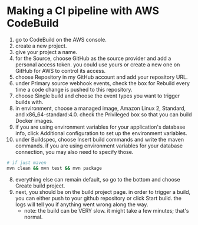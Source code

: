 # Making a CI pipeline with AWS CodeBuild

1. go to CodeBuild on the AWS console.
2. create a new project.
3. give your project a name.
4. for the Source, choose GitHub as the source provider and add a personal access token. you could use yours or create a new one on GitHub for AWS to control its access.
5. choose Repository in my GitHub account and add your repository URL.
6. under Primary source webhook events, check the box for Rebuild every time a code change is pushed to this repository.
7. choose Single build and choose the event types you want to trigger builds with.
6. in environment, choose a managed image, Amazon Linux 2, Standard, and x86_64-standard:4.0. check the Privileged box so that you can build Docker images.
7. if you are using environment variables for your application's database info, click Additional configuration to set up the environment variables.
7. under Buildspec, choose Insert build commands and write the maven commands. if you are using environment variables for your database connection, you may also need to specify those.
``` sh
# if just maven
mvn clean && mvn test && mvn package
```
8. everything else can remain default, so go to the bottom and choose Create build project.
9. next, you should be on the build project page. in order to trigger a build, you can either push to your github repository or click Start build. the logs will tell you if anything went wrong along the way.
    - note: the build can be VERY slow. it might take a few minutes; that's normal.